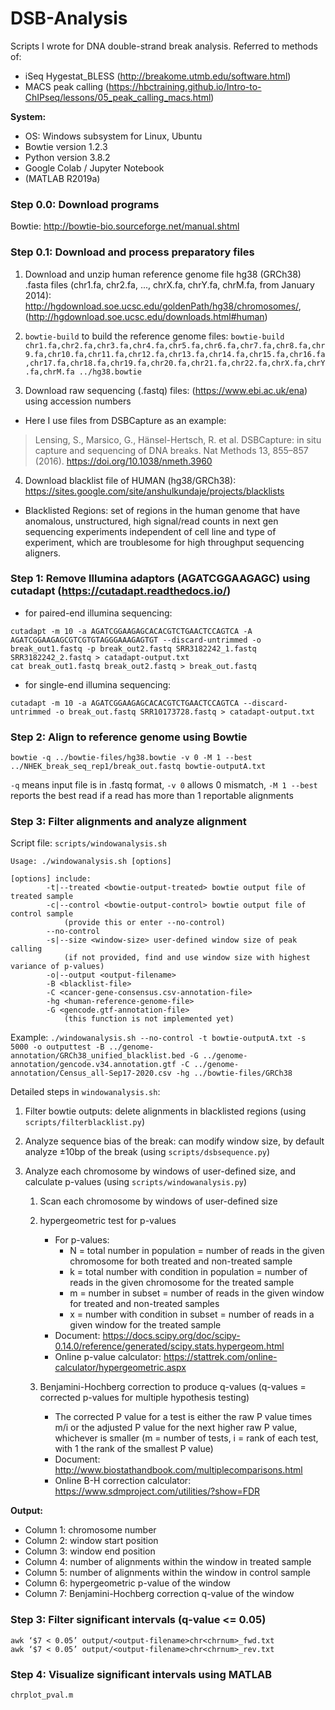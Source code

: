 # DSB-Analysis
Scripts I wrote for DNA double-strand break analysis.
Referred to methods of:
- iSeq Hygestat_BLESS (http://breakome.utmb.edu/software.html)
- MACS peak calling (https://hbctraining.github.io/Intro-to-ChIPseq/lessons/05_peak_calling_macs.html)

**System:**
 - OS: Windows subsystem for Linux, Ubuntu
 - Bowtie version 1.2.3
 - Python version 3.8.2
 - Google Colab / Jupyter Notebook
 - (MATLAB R2019a)

### Step 0.0: Download programs
Bowtie: http://bowtie-bio.sourceforge.net/manual.shtml


### Step 0.1: Download and process preparatory files
1. Download and unzip human reference genome file hg38 (GRCh38) .fasta files (chr1.fa, chr2.fa, ..., chrX.fa, chrY.fa, chrM.fa, from January 2014): http://hgdownload.soe.ucsc.edu/goldenPath/hg38/chromosomes/, (http://hgdownload.soe.ucsc.edu/downloads.html#human)

2. `bowtie-build` to build the reference genome files: `bowtie-build chr1.fa,chr2.fa,chr3.fa,chr4.fa,chr5.fa,chr6.fa,chr7.fa,chr8.fa,chr9.fa,chr10.fa,chr11.fa,chr12.fa,chr13.fa,chr14.fa,chr15.fa,chr16.fa,chr17.fa,chr18.fa,chr19.fa,chr20.fa,chr21.fa,chr22.fa,chrX.fa,chrY.fa,chrM.fa ../hg38.bowtie`

3. Download raw sequencing (.fastq) files: (https://www.ebi.ac.uk/ena) using accession numbers
- Here I use files from DSBCapture as an example:
> Lensing, S., Marsico, G., Hänsel-Hertsch, R. et al. DSBCapture: in situ capture and sequencing of DNA breaks. Nat Methods 13, 855–857 (2016). https://doi.org/10.1038/nmeth.3960

4. Download blacklist file of HUMAN (hg38/GRCh38): https://sites.google.com/site/anshulkundaje/projects/blacklists
- Blacklisted Regions: set of regions in the human genome that have anomalous, unstructured, high signal/read counts in next gen sequencing experiments independent of cell line and type of experiment, which are troublesome for high throughput sequencing aligners.

### Step 1: Remove Illumina adaptors (AGATCGGAAGAGC) using cutadapt (https://cutadapt.readthedocs.io/)
- for paired-end illumina sequencing:
```
cutadapt -m 10 -a AGATCGGAAGAGCACACGTCTGAACTCCAGTCA -A AGATCGGAAGAGCGTCGTGTAGGGAAAGAGTGT --discard-untrimmed -o break_out1.fastq -p break_out2.fastq SRR3182242_1.fastq SRR3182242_2.fastq > catadapt-output.txt
cat break_out1.fastq break_out2.fastq > break_out.fastq
```
- for single-end illumina sequencing:
```
cutadapt -m 10 -a AGATCGGAAGAGCACACGTCTGAACTCCAGTCA --discard-untrimmed -o break_out.fastq SRR10173728.fastq > catadapt-output.txt
```

### Step 2: Align to reference genome using Bowtie
```
bowtie -q ../bowtie-files/hg38.bowtie -v 0 -M 1 --best ../NHEK_break_seq_rep1/break_out.fastq bowtie-outputA.txt
```
`-q` means input file is in .fastq format, `-v 0` allows 0 mismatch, `-M 1 --best` reports the best read if a read has more than 1 reportable alignments

### Step 3: Filter alignments and analyze alignment
Script file: `scripts/windowanalysis.sh`
```
Usage: ./windowanalysis.sh [options]

[options] include:
        -t|--treated <bowtie-output-treated> bowtie output file of treated sample
        -c|--control <bowtie-output-control> bowtie output file of control sample
            (provide this or enter --no-control)
        --no-control
        -s|--size <window-size> user-defined window size of peak calling
            (if not provided, find and use window size with highest variance of p-values)
        -o|--output <output-filename>
        -B <blacklist-file>
        -C <cancer-gene-consensus.csv-annotation-file>
        -hg <human-reference-genome-file>
        -G <gencode.gtf-annotation-file>
            (this function is not implemented yet)
```
Example: `./windowanalysis.sh --no-control -t bowtie-outputA.txt -s 5000 -o outputtest -B ../genome-annotation/GRCh38_unified_blacklist.bed -G ../genome-annotation/gencode.v34.annotation.gtf -C ../genome-annotation/Census_all-Sep17-2020.csv -hg ../bowtie-files/GRCh38`

Detailed steps in `windowanalysis.sh`:
1. Filter bowtie outputs: delete alignments in blacklisted regions (using `scripts/filterblacklist.py`)

2. Analyze sequence bias of the break: can modify window size, by default analyze ±10bp of the break (using `scripts/dsbsequence.py`)


2. Analyze each chromosome by windows of user-defined size, and calculate p-values (using `scripts/windowanalysis.py`)
    1) Scan each chromosome by windows of user-defined size
&nbsp;

    2) hypergeometric test for p-values
        * For p-values:
          * N = total number in population = number of reads in the given chromosome for both treated and non-treated sample
          * k = total number with condition in population = number of reads in the given chromosome for the treated sample
          * m = number in subset = number of reads in the given window for treated and non-treated samples
          * x = number with condition in subset = number of reads in a given window for the treated sample
        * Document: https://docs.scipy.org/doc/scipy-0.14.0/reference/generated/scipy.stats.hypergeom.html
        * Online p-value calculator: https://stattrek.com/online-calculator/hypergeometric.aspx

    3) Benjamini-Hochberg correction to produce q-values (q-values = corrected p-values for multiple hypothesis testing)
        * The corrected P value for a test is either the raw P value times m/i or the adjusted P value for the next higher raw P value, whichever is smaller (m = number of tests, i = rank of each test, with 1 the rank of the smallest P value)
        * Document: http://www.biostathandbook.com/multiplecomparisons.html
        * Online B-H correction calculator: https://www.sdmproject.com/utilities/?show=FDR

**Output:**
- Column 1: chromosome number
- Column 2: window start position
- Column 3: window end position
- Column 4: number of alignments within the window in treated sample
- Column 5: number of alignments within the window in control sample
- Column 6: hypergeometric p-value of the window
- Column 7: Benjamini-Hochberg correction q-value of the window


### Step 3: Filter significant intervals (q-value <= 0.05)
```
awk ‘$7 < 0.05’ output/<output-filename>chr<chrnum>_fwd.txt
awk ‘$7 < 0.05’ output/<output-filename>chr<chrnum>_rev.txt
```

### Step 4: Visualize significant intervals using MATLAB
`chrplot_pval.m`


